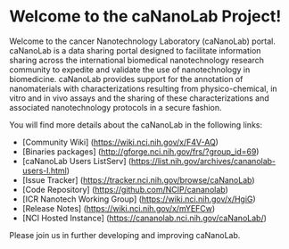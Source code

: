 Welcome to the caNanoLab Project!
=====================================

Welcome to the cancer Nanotechnology Laboratory (caNanoLab) portal. caNanoLab is a data sharing portal designed to facilitate information sharing across the international biomedical nanotechnology research community to expedite and validate the use of nanotechnology in biomedicine. caNanoLab provides support for the annotation of nanomaterials with characterizations resulting from physico-chemical, in vitro and in vivo assays and the sharing of these characterizations and associated nanotechnology protocols in a secure fashion.

You will find more details about the caNanoLab in the following links:
 * [Community Wiki] (https://wiki.nci.nih.gov/x/F4V-AQ)
 * [Binaries packages] (http://gforge.nci.nih.gov/frs/?group_id=69)
 * [caNanoLab Users ListServ] (https://list.nih.gov/archives/cananolab-users-l.html)
 * [Issue Tracker] (https://tracker.nci.nih.gov/browse/caNanoLab)
 * [Code Repository] (https://github.com/NCIP/cananolab)
 * [ICR Nanotech Working Group] (https://wiki.nci.nih.gov/x/HgiG)
 * [Release Notes] (https://wiki.nci.nih.gov/x/mYEFCw)
 * [NCI Hosted Instance] (https://cananolab.nci.nih.gov/caNanoLab/)

Please join us in further developing and improving caNanoLab.

 
